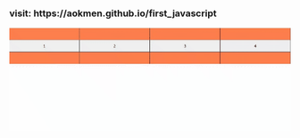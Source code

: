 <h3>visit: https://aokmen.github.io/first_javascript</h3>
<img alt="alt_text" src="./assets/gif.gif"/>
